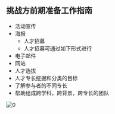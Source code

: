 ## 挑战方前期准备工作指南

* 活动宣传
* 海报
	* 人才招募
	* 人才招募可通过如下形式进行
* 电子邮件
* 网站
* 人才选拔
* 人才专长挖掘和分类的目标
* 了解参与者的不同专长
* 帮助组成跨学科，跨背景，跨专长的团队

![0](../pic/4-03-1.jpg "0")